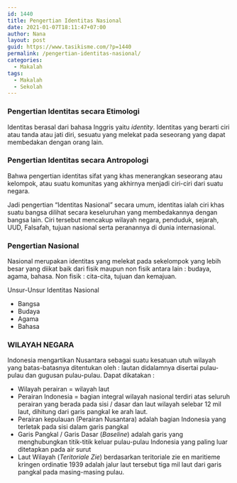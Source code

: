 ```yaml
---
id: 1440
title: Pengertian Identitas Nasional
date: 2021-01-07T18:11:47+07:00
author: Nana
layout: post
guid: https://www.tasikisme.com/?p=1440
permalink: /pengertian-identitas-nasional/
categories:
  - Makalah
tags:
  - Makalah
  - Sekolah
---
```

### Pengertian Identitas secara Etimologi

Identitas berasal dari bahasa Inggris yaitu _identity_. Identitas yang berarti ciri atau tanda atau jati diri, sesuatu yang melekat pada seseorang yang dapat membedakan dengan orang lain.

### Pengertian Identitas secara Antropologi

Bahwa pengertian identitas sifat yang khas menerangkan seseorang atau kelompok, atau suatu komunitas yang akhirnya menjadi ciri-ciri dari suatu negara.

Jadi pengertian “Identitas Nasional” secara umum, identitas ialah ciri khas suatu bangsa dilihat secara keseluruhan yang membedakannya dengan bangsa lain. Ciri tersebut mencakup wilayah negara, penduduk, sejarah, UUD, Falsafah, tujuan nasional serta peranannya di dunia internasional.

### Pengertian Nasional

Nasional merupakan identitas yang melekat pada sekelompok yang lebih besar yang diikat baik dari fisik maupun non fisik antara lain : budaya, agama, bahasa. Non fisik : cita-cita, tujuan dan kemajuan.

Unsur-Unsur Identitas Nasional

  * Bangsa
  * Budaya
  * Agama
  * Bahasa

### WILAYAH NEGARA

Indonesia mengartikan Nusantara sebagai suatu kesatuan utuh wilayah yang batas-batasnya ditentukan oleh : lautan didalamnya disertai pulau-pulau dan gugusan pulau-pulau. Dapat dikatakan :

  * Wilayah perairan = wilayah laut
  * Perairan Indonesia = bagian integral wilayah nasional terdiri atas seluruh perairan yang berada pada sisi / dasar dan laut wilayah selebar 12 mil laut, dihitung dari garis pangkal ke arah laut.
  * Perairan kepulauan (Perairan Nusantara) adalah bagian Indonesia yang terletak pada sisi dalam garis pangkal
  * Garis Pangkal / Garis Dasar (_Baseline_) adalah garis yang menghubungkan titik-titik keluar pulau-pulau Indonesia yang paling luar ditetapkan pada air surut
  * Laut Wilayah (_Teritoriale Zie_) berdasarkan teritoriale zie en maritieme kringen ordinatie 1939 adalah jalur laut tersebut tiga mil laut dari garis pangkal pada masing-masing pulau.
